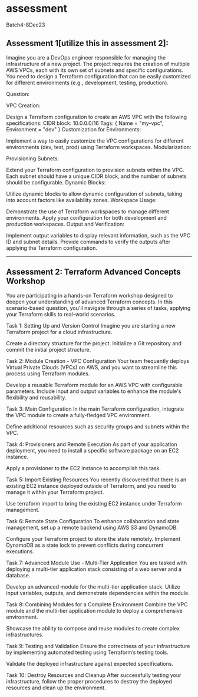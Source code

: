 # assessment
Batch4-8Dec23

## Assessment 1[utilize this in assessment 2]:
    
Imagine you are a DevOps engineer responsible for managing the infrastructure of a new project. The project requires the creation of multiple AWS VPCs, each with its own set of subnets and specific configurations. You need to design a Terraform configuration that can be easily customized for different environments (e.g., development, testing, production).

Question:

VPC Creation:

Design a Terraform configuration to create an AWS VPC with the following specifications:
CIDR block: 10.0.0.0/16
Tags: { Name = "my-vpc", Environment = "dev" }
Customization for Environments:

Implement a way to easily customize the VPC configurations for different environments (dev, test, prod) using Terraform workspaces.
Modularization:

Provisioning Subnets:

Extend your Terraform configuration to provision subnets within the VPC. Each subnet should have a unique CIDR block, and the number of subnets should be configurable.
Dynamic Blocks:

Utilize dynamic blocks to allow dynamic configuration of subnets, taking into account factors like availability zones.
Workspace Usage:

Demonstrate the use of Terraform workspaces to manage different environments. Apply your configuration for both development and production workspaces.
Output and Verification:

Implement output variables to display relevant information, such as the VPC ID and subnet details. Provide commands to verify the outputs after applying the Terraform configuration.

-----------------------------------------------


## Assessment 2: Terraform Advanced Concepts Workshop

You are participating in a hands-on Terraform workshop designed to deepen your understanding of advanced Terraform concepts. In this scenario-based question, you'll navigate through a series of tasks, applying your Terraform skills to real-world scenarios.

Task 1: Setting Up and Version Control
Imagine you are starting a new Terraform project for a cloud infrastructure.

Create a directory structure for the project.
Initialize a Git repository and commit the initial project structure.

Task 2: Module Creation - VPC Configuration
Your team frequently deploys Virtual Private Clouds (VPCs) on AWS, and you want to streamline this process using Terraform modules.

Develop a reusable Terraform module for an AWS VPC with configurable parameters.
Include input and output variables to enhance the module's flexibility and reusability.

Task 3: Main Configuration
In the main Terraform configuration, integrate the VPC module to create a fully-fledged VPC environment.

Define additional resources such as security groups and subnets within the VPC.

Task 4: Provisioners and Remote Execution
As part of your application deployment, you need to install a specific software package on an EC2 instance.

Apply a provisioner to the EC2 instance to accomplish this task.

Task 5: Import Existing Resources
You recently discovered that there is an existing EC2 instance deployed outside of Terraform, and you need to manage it within your Terraform project.

Use terraform import to bring the existing EC2 instance under Terraform management.

Task 6: Remote State Configuration
To enhance collaboration and state management, set up a remote backend using AWS S3 and DynamoDB.

Configure your Terraform project to store the state remotely.
Implement DynamoDB as a state lock to prevent conflicts during concurrent executions.

Task 7: Advanced Module Use - Multi-Tier Application
You are tasked with deploying a multi-tier application stack consisting of a web server and a database.

Develop an advanced module for the multi-tier application stack.
Utilize input variables, outputs, and demonstrate dependencies within the module.

Task 8: Combining Modules for a Complete Environment
Combine the VPC module and the multi-tier application module to deploy a comprehensive environment.

Showcase the ability to compose and reuse modules to create complex infrastructures.

Task 9: Testing and Validation
Ensure the correctness of your infrastructure by implementing automated testing using Terraform’s testing tools.

Validate the deployed infrastructure against expected specifications.

Task 10: Destroy Resources and Cleanup
After successfully testing your infrastructure, follow the proper procedures to destroy the deployed resources and clean up the environment.

